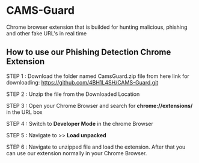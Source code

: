# CAMS-Guard
Chrome browser extension that is builded for hunting malicious, phishing and other fake URL's in real time

## How to use our Phishing Detection Chrome Extension

STEP 1 : Download the folder named CamsGuard.zip file from here
          link for downloading:
         https://github.com/4BH1L4SH/CAMS-Guard.git

STEP 2 : Unzip the file from the Downloaded Location

STEP 3 : Open your Chrome Browser and search for **chrome://extensions/** in the URL box

STEP 4 : Switch to **Developer Mode** in the chrome Browser

STEP 5 : Navigate to >> **Load unpacked** 

STEP 6 : Navigate to unzipped file and load the extension. After that you can use our extension normally in your Chrome Browser.
